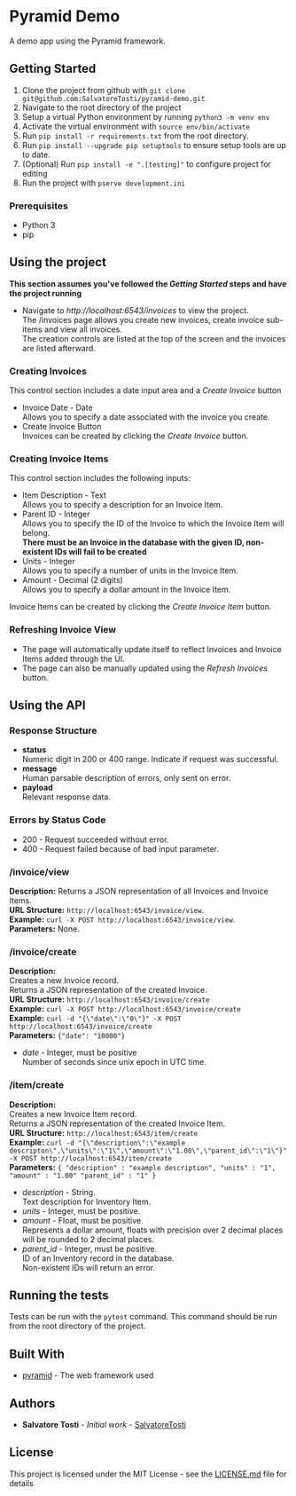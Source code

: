 
# Pyramid Demo

A demo app using the Pyramid framework.

## Getting Started

1. Clone the project from github with `git clone git@github.com:SalvatoreTosti/pyramid-demo.git`
2. Navigate to the root directory of the project
3. Setup a virtual Python environment by running `python3 -m venv env`
4. Activate the virtual environment with `source env/bin/activate`
5. Run `pip install -r requirements.txt` from the root directory.
6. Run `pip install --upgrade pip setuptools` to ensure setup tools are up to date.
7. (Optional) Run `pip install -e ".[testing]"` to configure project for editing
8. Run the project with `pserve development.ini`

### Prerequisites

* Python 3
* pip

## Using the project

**This section assumes you've followed the _Getting Started_ steps and have the project running**
* Navigate to *http://localhost:6543/invoices* to view the project.   
The /invoices page allows you create new invoices, create invoice sub-items and view all invoices.  
The creation controls are listed at the top of the screen and the invoices are listed afterward.  

### Creating Invoices
This control section includes a date input area and a _Create Invoice_ button
* Invoice Date - Date  
Allows you to specify a date associated with the invoice you create.
* Create Invoice Button   
Invoices can be created by clicking the _Create Invoice_ button.

### Creating Invoice Items
This control section includes the following inputs:
* Item Description - Text  
Allows you to specify a description for an Invoice Item.
* Parent ID - Integer  
Allows you to specify the ID of the Invoice to which the Invoice Item will belong.  
**There must be an Invoice in the database with the given ID, non-existent IDs will fail to be created**
* Units - Integer  
Allows you to specify a number of units in the Invoice Item.
* Amount - Decimal (2 digits)  
Allows you to specify a dollar amount in the Invoice Item.

Invoice Items can be created by clicking the _Create Invoice Item_ button.

### Refreshing Invoice View
* The page will automatically update itself to reflect Invoices and Invoice Items added through the UI.
* The page can also be manually updated using the _Refresh Invoices_ button.

## Using the API

### Response Structure
* **status**  
Numeric digit in 200 or 400 range. Indicate if request was successful.
* **message**  
Human parsable description of errors, only sent on error.
* **payload**  
Relevant response data.

### Errors by Status Code
* 200 - Request succeeded without error.
* 400 - Request failed because of bad input parameter.

### /invoice/view
**Description:** Returns a JSON representation of all Invoices and Invoice Items.    
**URL Structure:** `http://localhost:6543/invoice/view`.   
**Example:** `curl -X POST http://localhost:6543/invoice/view`.   
**Parameters:** None.     

### /invoice/create
**Description:**   
	Creates a new Invoice record.  
	Returns a JSON representation of the created Invoice.  
**URL Structure:** `http://localhost:6543/invoice/create`  
**Example:** `curl -X POST http://localhost:6543/invoice/create`  
**Example:** `curl -d "{\"date\":\"0\"}" -X POST http://localhost:6543/invoice/create`  
**Parameters:** `{"date": "10000"}`  
* _date_ - Integer, must be positive   
Number of seconds  since unix epoch in UTC time.  

###  /item/create
**Description:**   
	Creates a new Invoice Item record.  
	Returns a JSON representation of the created Invoice Item.  
**URL Structure:** `http://localhost:6543/item/create`  
**Example:** `curl -d "{\"description\":\"example descripton\",\"units\":\"1\",\"amount\":\"1.00\",\"parent_id\":\"1\"}" -X POST http://localhost:6543/item/create`   
**Parameters:** `{
"description" : "example description",
"units" : "1",
"amount" : "1.00"
"parent_id" : "1"
}` 
* _description_ - String.  
Text description for Inventory Item.  
* _units_ - Integer, must be positive.  
* _amount_ - Float, must be positive.  
Represents a dollar amount, floats with precision over 2 decimal places will be rounded to 2 decimal places.  
* _parent_id_ - Integer, must be positive.  
ID of an Inventory record in the database.  
Non-existent IDs will return an error.  

## Running the tests

Tests can be run with the `pytest` command.
This command should be run from the root directory of the project.

## Built With

* [pyramid](https://trypyramid.com/) - The web framework used

## Authors

* **Salvatore Tosti** - *Initial work* - [SalvatoreTosti](https://github.com/SalvatoreTosti)

## License

This project is licensed under the MIT License - see the [LICENSE.md](LICENSE.md) file for details
